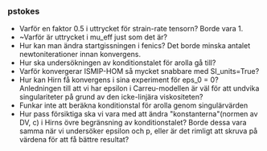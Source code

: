 ### pstokes
* Varför en faktor 0.5 i uttrycket för strain-rate tensorn? Borde vara 1.
* ~Varför är uttrycket i mu_eff just som det är?
* Hur kan man ändra startgissningen i fenics? Det borde minska antalet newtoniterationer innan konvergens.
* Hur ska undersökningen av konditionstalet för arolla gå till?
* Varför konvergerar ISMIP-HOM så mycket snabbare med SI_units=True?
* Hur kan Hirn få konvergens i sina experiment för eps_0 = 0? Anledningen till att vi har epsilon i Carreu-modellen är väl för att undvika singulariteter på grund av den icke-linjära viskositeten?
* Funkar inte att beräkna konditionstal för arolla genom singulärvärden
* Hur pass försiktiga ska vi vara med att ändra "konstanterna"(normen av DV, c) i Hirns övre begränsning av konditionstalet? Borde dessa vara samma när vi undersöker epsilon och p, eller är det rimligt att skruva på värdena för att få bättre resultat?
